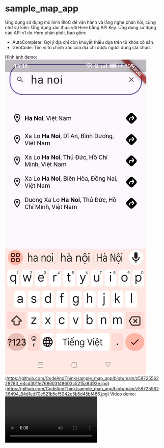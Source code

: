 # sample_map_app

Ứng dụng sử dụng mô hình BloC để vận hành và lắng nghe phản hồi, cũng như sự kiện.
Ứng dụng xác thực với Here bằng API Key.
Ứng dụng sử dụng các API v1 do Here phân phối, bao gồm:
- AutoComplete: Gợi ý địa chỉ còn khuyết thiếu dựa trên từ khóa có sẵn.
- GeoCode: Tìm vị trí chính xác của địa chỉ được người dùng lựa chọn.

Hình ảnh demo: ![vận hành ứng dụng](https://github.com/CodeAndThink/sample_map_app/blob/main/z5872556226501_e6bc746ae27b1f39ea78b61aab824ce6.jpg)(https://github.com/CodeAndThink/sample_map_app/blob/main/z5872556228783_e4cd301fe768603148603c5215a8493e.jpg)(https://github.com/CodeAndThink/sample_map_app/blob/main/z5872556236494_84d1ed70e521b5ef5042e5b5d45bf466.jpg)
Video demo:  ![vận hành ứng dụng](https://github.com/CodeAndThink/sample_map_app/blob/main/5872489060205.mp4)
